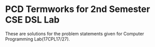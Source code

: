# PCD Termworks for 2nd Semester CSE DSL Lab
These are solutions for the problem statements given for Computer Programming Lab(17CPL17/27).

